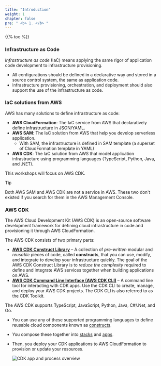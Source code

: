```yaml
---
title: "Introduction"
weight: 1
chapter: false
pre: " <b> 1. </b> "
---
```


{{% toc %}}

### Infrastructure as Code

_Infrastructure as code_ (IaC) means applying the same rigor of application code development to infrastructure provisioning.

- All configurations should be defined in a declarative way and stored in a source control system, the same as application code.
- Infrastructure provisioning, orchestration, and deployment should also support the use of the infrastructure as code.

### IaC solutions from AWS

AWS has many solutions to define infrastructure as code:

- **AWS CloudFormation**: The IaC service from AWS that declaratively define infrastructure in JSON/YAML.
- **AWS SAM**: The IaC solution from AWS that help you develop serverless application.
  - With SAM, the infrastructure is defined in SAM template (a superset of CloudFormation template in YAML)
- **AWS CDK**: The IaC solution from AWS that model application infrastructure using programming languages (TypeScript, Python, Java, and .NET).

This workshops will focus on AWS CDK.

> [!TIP]
> Both AWS SAM and AWS CDK are not a service in AWS. These two don't existed if you search for them in the AWS Management Console.

### AWS CDK

The AWS Cloud Development Kit (AWS CDK) is an open-source software development framework for defining cloud infrastructure in code and provisioning it through AWS CloudFormation.

The AWS CDK consists of two primary parts:

- **[AWS CDK Construct Library](https://docs.aws.amazon.com/cdk/v2/guide/constructs.html)** – A collection of _pre-written_ modular and _reusable_ pieces of code, called **constructs**, that you can use, modify, and integrate to develop your infrastructure quickly. The goal of the AWS CDK Construct Library is to _reduce the complexity_ required to define and integrate AWS services together when building applications on AWS.
- **[AWS CDK Command Line Interface (AWS CDK CLI)](https://docs.aws.amazon.com/cdk/v2/guide/cli.html)** – A command line tool for interacting with CDK apps. Use the CDK CLI to create, manage, and deploy your AWS CDK projects. The CDK CLI is also referred to as the CDK Toolkit.

The AWS CDK supports TypeScript, JavaScript, Python, Java, C#/.Net, and Go.

- You can use any of these supported programming languages to define reusable cloud components known as [constructs](https://docs.aws.amazon.com/cdk/v2/guide/constructs.html).
- You compose these together into [stacks](https://docs.aws.amazon.com/cdk/v2/guide/stacks.html) and [apps](https://docs.aws.amazon.com/cdk/v2/guide/apps.html).
- Then, you deploy your CDK applications to AWS CloudFormation to provision or update your resources.

  ![CDK app and process overview](https://docs.aws.amazon.com/images/cdk/v2/guide/images/AppStacks.png)
